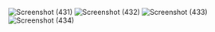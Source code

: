 ![Screenshot (431)](https://github.com/user-attachments/assets/d009e85a-3091-4d5f-aacf-deff3a59a9f8)
![Screenshot (432)](https://github.com/user-attachments/assets/c676dcec-b064-41f4-ba1b-115ae0c20fbf)
![Screenshot (433)](https://github.com/user-attachments/assets/1e100a8c-f6c1-43c2-aa2c-b73b3e6118da)
![Screenshot (434)](https://github.com/user-attachments/assets/233d6bab-ee82-44ec-b796-f23d8b37394e)
